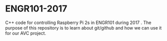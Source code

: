 # ENGR101-2017
C++ code for controlling Raspberry Pi 2s in ENGR101 during 2017 .
The purpose of this repository is to learn about git/github and how we can use it for our AVC project.
